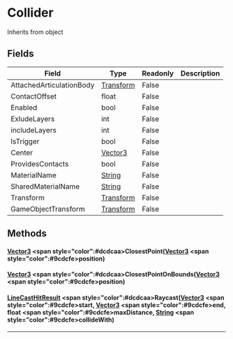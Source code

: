 # Collider
Inherits from object
## Fields
|Field|Type|Readonly|Description|
|---|---|---|---|
|AttachedArticulationBody|[Transform](../objects/Transform.md)|False||
|ContactOffset|float|False||
|Enabled|bool|False||
|ExludeLayers|int|False||
|includeLayers|int|False||
|IsTrigger|bool|False||
|Center|[Vector3](../objects/Vector3.md)|False||
|ProvidesContacts|bool|False||
|MaterialName|[String](../static/String.md)|False||
|SharedMaterialName|[String](../static/String.md)|False||
|Transform|[Transform](../objects/Transform.md)|False||
|GameObjectTransform|[Transform](../objects/Transform.md)|False||
## Methods
#### [Vector3](../objects/Vector3.md) <span style="color":#dcdcaa>ClosestPoint<span>([Vector3](../objects/Vector3.md) <span style="color":#9cdcfe>position<span>)

#### [Vector3](../objects/Vector3.md) <span style="color":#dcdcaa>ClosestPointOnBounds<span>([Vector3](../objects/Vector3.md) <span style="color":#9cdcfe>position<span>)

#### [LineCastHitResult](../objects/LineCastHitResult.md) <span style="color":#dcdcaa>Raycast<span>([Vector3](../objects/Vector3.md) <span style="color":#9cdcfe>start<span>, [Vector3](../objects/Vector3.md) <span style="color":#9cdcfe>end<span>, float <span style="color":#9cdcfe>maxDistance<span>, [String](../static/String.md) <span style="color":#9cdcfe>collideWith<span>)


---


